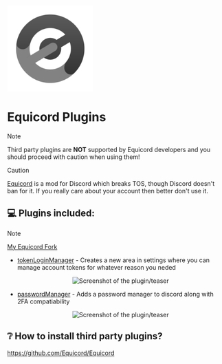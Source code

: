<img src="https://github.com/Equicord/Equicord/raw/main/browser/icon.png" alt="shiggy" height="200">  
  
#  Equicord Plugins

> [!NOTE]
> Third party plugins are **NOT** supported by Equicord developers and you should proceed with caution when using them!

> [!CAUTION]
> [Equicord](https://github.com/Equicord/Equicord) is a mod for Discord which breaks TOS, though Discord doesn't ban for it. If you really care about your account then better don't use it.

## 💻 Plugins included:
> [!NOTE]
> [My Equicord Fork](https://github.com/husxdev/Equicord)
- [tokenLoginManager](https://github.com/husxdev/EquicordPlugins/blob/main/tokenLoginManager) - Creates a new area in settings where you can manage account tokens for whatever reason you neded
  <p align="center">
    <img src="https://cdn.nest.rip/uploads/3636f2a9-6744-4b00-abf6-6e1c506e3943.png" height="300" alt="Screenshot of the plugin/teaser">
  </p>

- [passwordManager](https://github.com/husxdev/EquicordPlugins/blob/main/passwordManager) - Adds a password manager to discord along with 2FA compatiability
  <p align="center"><img src="https://cdn.nest.rip/uploads/e8eabb22-5bed-41ab-a475-f77f5156dceb.png" height="300" alt="Screenshot of the plugin/teaser"></p>


## ❔ How to install third party plugins?
https://github.com/Equicord/Equicord
